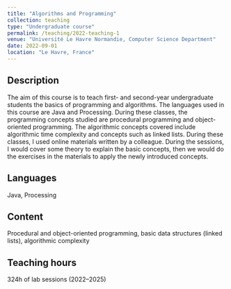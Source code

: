 ```yaml
---
title: "Algorithms and Programming"
collection: teaching
type: "Undergraduate course"
permalink: /teaching/2022-teaching-1
venue: "Université Le Havre Normandie, Computer Science Department"
date: 2022-09-01
location: "Le Havre, France"
---
```


## Description
The aim of this course is to teach first- and second-year undergraduate students the basics of programming and algorithms. The languages used in this course are Java and Processing. During these classes, the programming concepts studied are procedural programming and object-oriented programming. The algorithmic concepts covered include algorithmic time complexity and concepts such as linked lists. During these classes, I used online materials written by a colleague. During the sessions, I would cover some theory to explain the basic concepts, then we would do the exercises in the materials to apply the newly introduced concepts.
## Languages
 Java, Processing  
## Content
 Procedural and object-oriented programming, basic data structures (linked lists), algorithmic complexity  
## Teaching hours
 324h of lab sessions (2022–2025)

